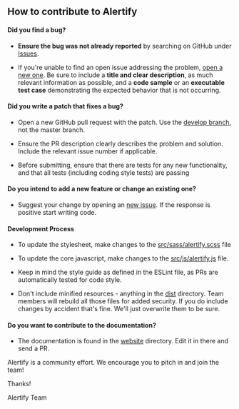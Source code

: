 ## How to contribute to Alertify

#### **Did you find a bug?**

* **Ensure the bug was not already reported** by searching on GitHub under [Issues](https://github.com/alertifyjs/alertify.js/issues).

* If you're unable to find an open issue addressing the problem, [open a new one](https://github.com/alertifyjs/alertify.js/issues/new). Be sure to include a **title and clear description**, as much relevant information as possible, and a **code sample** or an **executable test case** demonstrating the expected behavior that is not occurring.

#### **Did you write a patch that fixes a bug?**

* Open a new GitHub pull request with the patch. Use the [develop branch](https://github.com/alertifyjs/alertify.js/tree/develop), not the master branch.

* Ensure the PR description clearly describes the problem and solution. Include the relevant issue number if applicable.

* Before submitting, ensure that there are tests for any new functionality, and that all tests (including coding style tests) are passing

#### **Do you intend to add a new feature or change an existing one?**

* Suggest your change by opening an [new issue](https://github.com/alertifyjs/alertify.js/issues/new). If the response is positive start writing code.

#### Development Process

* To update the stylesheet, make changes to the [src/sass/alertify.scss](https://github.com/alertifyjs/alertify.js/tree/master/src/sass/alertify.scss) file

* To update the core javascript, make changes to the [src/js/alertify.js](https://github.com/alertifyjs/alertify.js/tree/master/src/js/alertify.js) file.

* Keep in mind the style guide as defined in the ESLint file, as PRs are automatically tested for code style.

* Don't include minified resources - anything in the [dist](https://github.com/alertifyjs/alertify.js/tree/master/dist) directory. Team members will
rebuild all those files for added security. If you do include changes by accident that's fine. We'll just overwrite them to be sure.

#### **Do you want to contribute to the documentation?**

* The documentation is found in the [website](https://github.com/alertifyjs/alertify.js/tree/master/website) directory. Edit it in there and send a PR.

Alertify is a community effort. We encourage you to pitch in and join the team!

Thanks!

Alertify Team